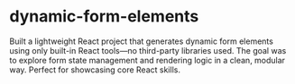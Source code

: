 # dynamic-form-elements
Built a lightweight React project that generates dynamic form elements using only built-in React tools—no third-party libraries used. The goal was to explore form state management and rendering logic in a clean, modular way. Perfect for showcasing core React skills.
